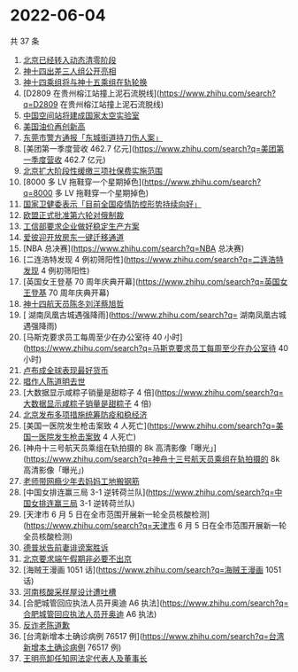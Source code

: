 # 2022-06-04

共 37 条

<!-- BEGIN -->
<!-- 最后更新时间 Sat Jun 04 2022 16:09:21 GMT+0800 (China Standard Time) -->

1. [北京已经转入动态清零阶段](https://www.zhihu.com/search?q=北京已经转入动态清零阶段)
1. [神十四出差三人组公开亮相](https://www.zhihu.com/search?q=神十四出差三人组公开亮相)
1. [神十四乘组将与神十五乘组在轨轮换](https://www.zhihu.com/search?q=神十四乘组将与神十五乘组在轨轮换)
1. [D2809 在贵州榕江站撞上泥石流脱线](https://www.zhihu.com/search?q=D2809 在贵州榕江站撞上泥石流脱线)
1. [中国空间站将建成国家太空实验室](https://www.zhihu.com/search?q=中国空间站将建成国家太空实验室)
1. [美国油价再创新高](https://www.zhihu.com/search?q=美国油价再创新高)
1. [东莞市警方通报「东城街道持刀伤人案」](https://www.zhihu.com/search?q=东莞市警方通报「东城街道持刀伤人案」)
1. [美团第一季度营收 462.7 亿元](https://www.zhihu.com/search?q=美团第一季度营收 462.7 亿元)
1. [北京扩大阶段性缓缴三项社保费实施范围](https://www.zhihu.com/search?q=北京扩大阶段性缓缴三项社保费实施范围)
1. [8000 多 LV 拖鞋穿一个星期掉色](https://www.zhihu.com/search?q=8000 多 LV 拖鞋穿一个星期掉色)
1. [国家卫健委表示「目前全国疫情防控形势持续向好」](https://www.zhihu.com/search?q=国家卫健委表示「目前全国疫情防控形势持续向好」)
1. [欧盟正式批准第六轮对俄制裁](https://www.zhihu.com/search?q=欧盟正式批准第六轮对俄制裁)
1. [工信部要求企业做好稳定生产方案](https://www.zhihu.com/search?q=工信部要求企业做好稳定生产方案)
1. [爱彼迎开放房东一键迁移通道](https://www.zhihu.com/search?q=爱彼迎开放房东一键迁移通道)
1. [NBA 总决赛](https://www.zhihu.com/search?q=NBA 总决赛)
1. [二连浩特发现 4 例初筛阳性](https://www.zhihu.com/search?q=二连浩特发现 4 例初筛阳性)
1. [英国女王登基 70 周年庆典开幕](https://www.zhihu.com/search?q=英国女王登基 70 周年庆典开幕)
1. [神十四航天员陈冬刘洋蔡旭哲](https://www.zhihu.com/search?q=神十四航天员陈冬刘洋蔡旭哲)
1. [	湖南凤凰古城遇强降雨](https://www.zhihu.com/search?q=	湖南凤凰古城遇强降雨)
1. [马斯克要求员工每周至少在办公室待 40 小时](https://www.zhihu.com/search?q=马斯克要求员工每周至少在办公室待 40
   小时)
1. [卢布成全球表现最好货币](https://www.zhihu.com/search?q=卢布成全球表现最好货币)
1. [唱作人陈道明去世](https://www.zhihu.com/search?q=唱作人陈道明去世)
1. [大数据显示咸粽子销量是甜粽子 4 倍](https://www.zhihu.com/search?q=大数据显示咸粽子销量是甜粽子 4 倍)
1. [北京发布多项措施统筹防疫和稳经济](https://www.zhihu.com/search?q=北京发布多项措施统筹防疫和稳经济)
1. [美国一医院发生枪击案致 4 人死亡](https://www.zhihu.com/search?q=美国一医院发生枪击案致 4 人死亡)
1. [神舟十三号航天员乘组在轨拍摄的 8k 高清影像「曝光」](https://www.zhihu.com/search?q=神舟十三号航天员乘组在轨拍摄的
   8k 高清影像「曝光」)
1. [老师带网瘾少年去妈妈工地搬钢筋](https://www.zhihu.com/search?q=老师带网瘾少年去妈妈工地搬钢筋)
1. [中国女排连赢三局 3-1 逆转荷兰队](https://www.zhihu.com/search?q=中国女排连赢三局 3-1 逆转荷兰队)
1. [天津市 6 月 5 日在全市范围开展新一轮全员核酸检测](https://www.zhihu.com/search?q=天津市 6 月 5
   日在全市范围开展新一轮全员核酸检测)
1. [德普状告前妻诽谤案胜诉](https://www.zhihu.com/search?q=德普状告前妻诽谤案胜诉)
1. [北京要求端午假期非必要不出京](https://www.zhihu.com/search?q=北京要求端午假期非必要不出京)
1. [海贼王漫画 1051 话](https://www.zhihu.com/search?q=海贼王漫画 1051 话)
1. [河南核酸采样屋设计遭吐槽](https://www.zhihu.com/search?q=河南核酸采样屋设计遭吐槽)
1. [合肥城管回应执法人员开奥迪 A6 执法](https://www.zhihu.com/search?q=合肥城管回应执法人员开奥迪 A6 执法)
1. [反诈老陈道歉](https://www.zhihu.com/search?q=反诈老陈道歉)
1. [台湾新增本土确诊病例 76517 例](https://www.zhihu.com/search?q=台湾新增本土确诊病例 76517 例)
1. [王明亮卸任知网法定代表人及董事长](https://www.zhihu.com/search?q=王明亮卸任知网法定代表人及董事长)

<!-- END -->
